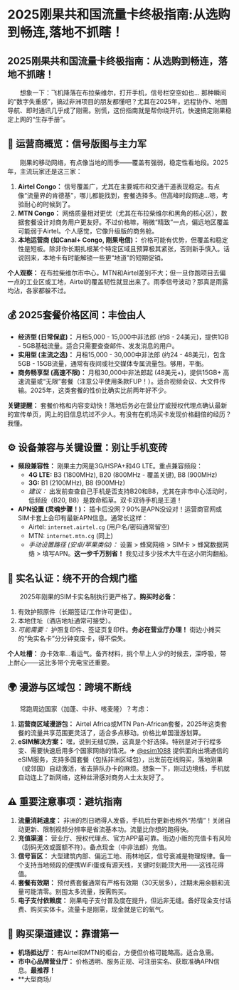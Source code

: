# 2025刚果共和国流量卡终极指南:从选购到畅连,落地不抓瞎！

## 2025刚果共和国流量卡终极指南：从选购到畅连，落地不抓瞎！

　　想象一下：飞机降落在布拉柴维尔，打开手机，信号栏空空如也... 那种瞬间的“数字失重感”，搞过非洲项目的朋友都懂吧？尤其在2025年，远程协作、地图导航、即时通讯几乎成了刚需。别慌，这份指南就是帮你绕开坑，快速搞定刚果稳定上网的“生存手册”。

## 📡 运营商概览：信号版图与主力军

　　刚果的移动网络，有点像当地的雨季——覆盖有强弱，稳定性看地段。2025年，主流玩家还是这三家：

1.  **Airtel Congo：** 信号覆盖广，尤其在主要城市和交通干道表现稳定。有点像“流量界的肯德基”，哪儿都能找到，套餐选择多。但高峰时段网速...嗯，考验耐心的时候到了。
2.  **MTN Congo：** 网络质量相对更优（尤其在布拉柴维尔和黑角的核心区），数据套餐设计对商务用户更友好。不过价格嘛，稍微“精致”一点，偏远地区覆盖可能弱于Airtel。个人感觉，它像升级版的商务舱。
3.  **本地运营商 (如Canal+ Congo, 刚果电信)：** 价格可能有优势，但覆盖和稳定性是短板。除非你长期扎根某个特定区域且预算极其紧张，否则新手慎入。话说回来，本地卡有时能解锁一些更“地道”的短期促销。

**个人观察：** 在布拉柴维尔市中心，MTN和Airtel差别不大；但一旦你跑项目去偏一点的工业区或工地，Airtel的覆盖韧性就显出来了。雨季信号波动？那真是雨露均沾，各家都躲不过。

## 💰 2025套餐价格区间：丰俭由人

*   **经济型 (日常保底)：** 月租5,000 - 15,000中非法郎 (约8 - 24美元)，提供1GB - 5GB基础流量。适合只需要查查邮件、发发消息的用户。
*   **实用型 (主流之选)：** 月租15,000 - 30,000中非法郎 (约24 - 48美元)，包含5GB - 15GB流量，通常有夜间或社交媒体专属流量包。够用，平衡。
*   **商务畅享型 (高速不限)：** 月租30,000中非法郎起 (48美元+)，提供15GB+ 高速流量或“无限”套餐（注意公平使用条款FUP！）。适合视频会议、大文件传输。2025年，这类套餐的性价比确实比前两年好不少。

**关键提醒：** 套餐价格和内容变动快！落地后务必在营业厅或授权代理点确认最新的宣传单页，网上的旧信息坑过不少人。有没有在机场买卡发现价格翻倍的经历？我懂。

## ⚙️ 设备兼容与关键设置：别让手机变砖

*   **频段兼容性：** 刚果主力网是3G/HSPA+和4G LTE。重点兼容频段：
    *   **4G LTE:** B3 (1800MHz), B20 (800MHz - 覆盖关键), B8 (900MHz)
    *   **3G:** B1 (2100MHz), B8 (900MHz)
    *   *建议：* 出发前查查自己手机是否支持B20和B8，尤其在非市中心活动时，低频段（B20, B8）是救命稻草。双卡双待手机是王道！
*   **APN设置 (灵魂步骤！)：** 插卡后没网？90%是APN没设对！运营商官网或SIM卡套上会印有最新APN信息。通常长这样：
    *   Airtel: `internet.airtel.cg` (用户名/密码通常留空)
    *   MTN: `internet.mtn.cg` (同上)
    *   *手动设置路径 (安卓/苹果类似)：* 设置 > 蜂窝网络 > SIM卡 > 蜂窝数据网络 > 填写APN。**这一步千万别省！** 我见过多少技术大牛在这小阴沟翻船。

## 🛂 实名认证：绕不开的合规门槛

　　2025年刚果的SIM卡实名制执行更严格了。**购买时必备：**

1.  有效护照原件（长期签证/工作许可更佳）。
2.  本地住址（酒店地址通常可接受）。
3.  *可能需要：* 护照复印件、签证页复印件。**务必在营业厅办理！** 街边小摊买的“免实名卡”分分钟变废卡，得不偿失。

**个人吐槽：** 办卡效率...看运气。备齐材料，挑个早上人少的时候去，深呼吸，带上耐心——这比多带个充电宝还重要。

## 🌍 漫游与区域包：跨境不断线

　　常跑周边国家（加蓬、中非、喀麦隆）？考虑：

1.  **运营商区域漫游包：** Airtel Africa或MTN Pan-African套餐，2025年这类套餐的流量共享范围更灵活了，适合多点移动。价格比单国漫游划算。
2.  **eSIM解决方案：** 嘿，说到无缝切换，这真是个好选择。特别是对于行程多变、需要快速启用多个国家网络的情况。✈ [@esim1088](https://t.me/s/esim1088) 提供面向出境通信的eSIM服务，支持多国套餐（包括非洲区域包），出发前在线购买，落地刚果（或邻国）自动激活，省去排队办卡的麻烦。想象一下，刚过边境线，手机就自动连上了新网络，这种丝滑感对商务人士太友好了。

## ⚠️ 重要注意事项：避坑指南

1.  **流量消耗速度：** 非洲的烈日晒得人发昏，手机后台更新也格外“热情”！关闭自动更新、限制视频分辨率是省流基本功。流量比你想的跑得快。
2.  **充值渠道：** 营业厅、授权代理点、官方APP最可靠。街边小贩的充值卡有风险（刮码无效或面额不符）。备点现金（中非法郎）充值。
3.  **信号盲区：** 大型建筑内部、偏远工地、雨林地区，信号衰减是物理规律。备一个支持当地频段的便携WiFi蛋或有源天线，关键时刻能顶大用——这钱花得值。
4.  **套餐有效期：** 预付费套餐通常有严格有效期（30天居多），过期未用余额和流量可能清零。别囤太多流量，按需购买。
5.  **电子支付依赖度：** 刚果电子支付普及度在提升，但远非无缝。备好现金支付话费、购买实体卡。流量卡是刚需，现金就是它的氧气。

## 📍 购买渠道建议：靠谱第一

*   **机场抵达厅：** 有Airtel和MTN的柜台，方便但价格可能略高。适合急需。
*   **市中心品牌营业厅：** 价格透明、服务正规、可注册实名、获取准确APN信息。**最推荐！**
*   **大型商场/